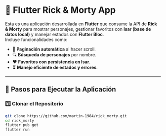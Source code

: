 # 📱 Flutter Rick & Morty App

Esta es una aplicación desarrollada en **Flutter** que consume la API de **Rick & Morty** para mostrar personajes, gestionar favoritos con **Isar (base de datos local)** y manejar estados con **Flutter Bloc**.  
Incluye funcionalidades como:

- 📜 **Paginación automática** al hacer scroll.
- 🔍 **Búsqueda de personajes** por nombre.
- ❤️ **Favoritos con persistencia en Isar**.
- ⏳ **Manejo eficiente de estados y errores**.

---

## 🚀 **Pasos para Ejecutar la Aplicación**

### 1️⃣ **Clonar el Repositorio**

```sh
git clone https://github.com/martin-1984/rick_morty.git
cd rick_morty
flutter pub get
flutter run
```
